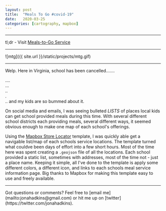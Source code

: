```yaml
---
layout: post
title:  "Meals To Go #covid-19"
date:   2020-03-25
categories: [cartography, mapbox]
---
```

<hr>  

tl;dr - Visit [Meals-to-Go Service](https://www.jonahadkins.com/school-meals/)  

<hr>  

![mtg]({{ site.url }}/static/projects/mtg.gif)  

<hr>

Welp. Here in Virginia, school has been cancelled.......  

....  
...  
..  
.  
.. and my kids are so bummed about it.

On social media and emails, I was seeing bulleted *LISTS* of places local kids can get school provided meals during this time. With several different school districts each providing meals, several different ways, it seemed obvious enough to make one map of each school's offerings.

Using the [Mapbox Store Locator](https://docs.mapbox.com/help/tutorials/building-a-store-locator/#getting-started) template, I was quickly able get a navigable list/map of each schools service locations. The template turned what couldve been days of effort into a few short hours. Most of the time here was spent creating a `.geojson` file of all the locations. Each school provided a static list, sometimes with addresses, most of the time not - just a place name. Keeping it simple, all I've done to the template is apply some different colors, a different icon, and links to each schools meal service information page. Big thanks to Mapbox for making this template easy to use and freely available.

<hr>
Got questions or comments? Feel free to [email me](mailto:jonahadkins@gmail.com) or hit me up on [twitter](https://twitter.com/jonahadkins).
